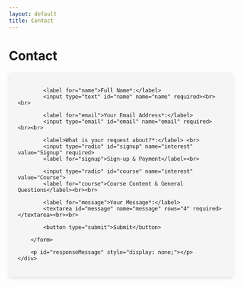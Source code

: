 ```yaml
---
layout: default
title: Contact
---
```


<!-- # Contact

<div class="content">

For questions regarding sign-up and payment: <br>
    <a href="mailto:judith.vanwerven-nobel@radboudumc.nl" target="_blank">
    <i class="fa-solid fa-envelope"></i> 
    </a>
Judith van Werven-Nobel (Radboudumc Health Academy) <br>
<br>
For other questions: <br>
    <a href="mailto:marlie.besouw@radboudumc.nl" target="_blank">
    <i class="fa-solid fa-envelope"></i> 
    </a>
Marlie Besouw <br>

<br>
</div> -->



# Contact 

<div class="content">
    <div id="formContainer">
        <form id="contactForm">
        
            <label for="name">Full Name*:</label>
            <input type="text" id="name" name="name" required><br><br>

            <label for="email">Your Email Address*:</label>
            <input type="email" id="email" name="email" required><br><br>

            <label>What is your request about?*:</label> <br>
            <input type="radio" id="signup" name="interest" value="Signup" required>
            <label for="signup">Sign-up & Payment</label><br>

            <input type="radio" id="course" name="interest" value="Course">
            <label for="course">Course Content & General Questions</label><br><br>

            <label for="message">Your Message*:</label>
            <textarea id="message" name="message" rows="4" required></textarea><br><br>

            <button type="submit">Submit</button>

        </form>

        <p id="responseMessage" style="display: none;"></p>
    </div>
</div>

<script>
document.getElementById("contactForm").addEventListener("submit", function(event) {
    event.preventDefault(); // Prevent default form submission

    var formData = new FormData(this);

    fetch("https://script.google.com/macros/s/AKfycbwlqbltr9tJAURhjigfJh3Ow9v8v23iMSOj_1Oj2dN1_PbhYIPQFUqYbTVX235pXRrbIQ/exec", {
        method: "POST",
        body: formData
    })
    .then(response => response.text())
    .then(data => {
        if (data.includes("Error")) {
            document.getElementById("responseMessage").style.color = "red";
            document.getElementById("responseMessage").innerHTML = "⚠️ " + data;
        } else {
            document.getElementById("contactForm").style.display = "none";
            document.getElementById("responseMessage").style.color = "green";
            document.getElementById("responseMessage").innerHTML = "✅ Thank you! Your request has been submitted.";
        }
        document.getElementById("responseMessage").style.display = "block";
    })
    .catch(error => console.error("Error:", error));
});
</script>


<!-- # Contact Us

<div class="content">
    <div id="formContainer">
        <form id="contactForm">
        
            <label for="name">Full Name*:</label>
            <input type="text" id="name" name="name" required><br><br>

            <label for="email">Your Email Address*:</label>
            <input type="email" id="email" name="email" required><br><br>

            <label>What is your request about?*:</label> <br>
            <input type="radio" id="signup" name="topic" value="signup" required>
            <label for="signup">Sign-up & Payment</label><br>

            <input type="radio" id="course" name="topic" value="course">
            <label for="course">Course Content & General Questions</label><br><br>

            <label for="message">Your Message*:</label>
            <textarea id="message" name="message" rows="4" required></textarea><br><br>

            <button type="submit">Send Email</button>

        </form>
    </div>
</div> -->

<style>
    /* Styling for the form */
    #formContainer {
        background-color: #f5f5f5;
        padding: 20px;
        border-radius: 8px;
        width: 100%;
        max-width: 600px; /* nice readable width on large screens */
        margin: 20px auto;
        box-shadow: 0px 4px 8px rgba(0, 0, 0, 0.1);
        box-sizing: border-box;
    }

    /* Style for input fields */
    input[type="text"], input[type="email"], textarea {
        width: 100%;
        padding: 8px;
        margin-top: 5px;
        border: 1px solid #ccc;
        border-radius: 4px;
        box-sizing: border-box;
    }

    /* Style for the submit button */
    button {
        background-color: #1B2430;
        color: white;
        padding: 10px 15px;
        border: none;
        border-radius: 4px;
        cursor: pointer;
        width: 100%;
        font-size: 16px;
    }

    button:hover {
        background-color: #34495E;
    }
</style>

<script>
document.getElementById("contactForm").addEventListener("submit", function(event) {
    event.preventDefault(); // Prevent default form submission

    // Get form values
    var name = document.getElementById("name").value;
    var email = document.getElementById("email").value;
    var message = document.getElementById("message").value;

    // Determine recipient email based on selected topic
    var recipientEmail = "";
    if (document.getElementById("signup").checked) {
        recipientEmail = "judith.vanwerven-nobel@radboudumc.nl";
    } else if (document.getElementById("course").checked) {
        recipientEmail = "marlie.besouw@radboudumc.nl";
    } else {
        alert("Please select a topic for your request.");
        return;
    }

    // // Construct mailto link
    // var mailtoLink = "mailto:" + recipientEmail +
    //                  "?subject=" + encodeURIComponent("Contact Request from " + name) +
    //                  "&body=" + encodeURIComponent("Name: " + name + "\nEmail: " + email + "\n\nMessage:\n" + message);

    // // Open the mail client
    // window.location.href = mailtoLink;
});
</script>



